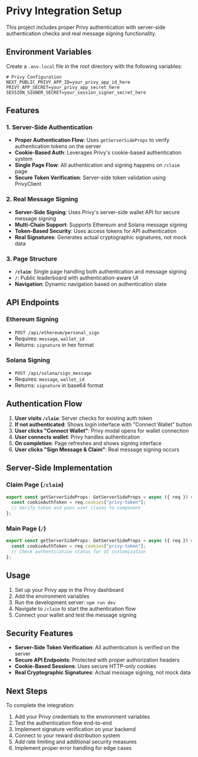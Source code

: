 # Privy Integration Setup

This project includes proper Privy authentication with server-side authentication checks and real message signing functionality.

## Environment Variables

Create a `.env.local` file in the root directory with the following variables:

```env
# Privy Configuration
NEXT_PUBLIC_PRIVY_APP_ID=your_privy_app_id_here
PRIVY_APP_SECRET=your_privy_app_secret_here
SESSION_SIGNER_SECRET=your_session_signer_secret_here
```

## Features

### 1. Server-Side Authentication

- **Proper Authentication Flow**: Uses `getServerSideProps` to verify authentication tokens on the server
- **Cookie-Based Auth**: Leverages Privy's cookie-based authentication system
- **Single Page Flow**: All authentication and signing happens on `/claim` page
- **Secure Token Verification**: Server-side token validation using PrivyClient

### 2. Real Message Signing

- **Server-Side Signing**: Uses Privy's server-side wallet API for secure message signing
- **Multi-Chain Support**: Supports Ethereum and Solana message signing
- **Token-Based Security**: Uses access tokens for API authentication
- **Real Signatures**: Generates actual cryptographic signatures, not mock data

### 3. Page Structure

- **`/claim`**: Single page handling both authentication and message signing
- **`/`**: Public leaderboard with authentication-aware UI
- **Navigation**: Dynamic navigation based on authentication state

## API Endpoints

### Ethereum Signing

- `POST /api/ethereum/personal_sign`
- Requires: `message`, `wallet_id`
- Returns: `signature` in hex format

### Solana Signing

- `POST /api/solana/sign_message`
- Requires: `message`, `wallet_id`
- Returns: `signature` in base64 format

## Authentication Flow

1. **User visits `/claim`**: Server checks for existing auth token
2. **If not authenticated**: Shows login interface with "Connect Wallet" button
3. **User clicks "Connect Wallet"**: Privy modal opens for wallet connection
4. **User connects wallet**: Privy handles authentication
5. **On completion**: Page refreshes and shows signing interface
6. **User clicks "Sign Message & Claim"**: Real message signing occurs

## Server-Side Implementation

### Claim Page (`/claim`)

```typescript
export const getServerSideProps: GetServerSideProps = async ({ req }) => {
  const cookieAuthToken = req.cookies["privy-token"];
  // Verify token and pass user claims to component
};
```

### Main Page (`/`)

```typescript
export const getServerSideProps: GetServerSideProps = async ({ req }) => {
  const cookieAuthToken = req.cookies["privy-token"];
  // Check authentication status for UI customization
};
```

## Usage

1. Set up your Privy app in the Privy dashboard
2. Add the environment variables
3. Run the development server: `npm run dev`
4. Navigate to `/claim` to start the authentication flow
5. Connect your wallet and test the message signing

## Security Features

- **Server-Side Token Verification**: All authentication is verified on the server
- **Secure API Endpoints**: Protected with proper authorization headers
- **Cookie-Based Sessions**: Uses secure HTTP-only cookies
- **Real Cryptographic Signatures**: Actual message signing, not mock data

## Next Steps

To complete the integration:

1. Add your Privy credentials to the environment variables
2. Test the authentication flow end-to-end
3. Implement signature verification on your backend
4. Connect to your reward distribution system
5. Add rate limiting and additional security measures
6. Implement proper error handling for edge cases
